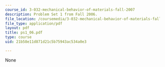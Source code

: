 ```yaml
---
course_id: 3-032-mechanical-behavior-of-materials-fall-2007
description: Problem Set 1 from Fall 2006.
file_location: /coursemedia/3-032-mechanical-behavior-of-materials-fall-2007/21b58e11d871d21c5b75943ac534a0e3_ps1_06.pdf
file_type: application/pdf
layout: pdf
title: ps1_06.pdf
type: course
uid: 21b58e11d871d21c5b75943ac534a0e3

---
```

None